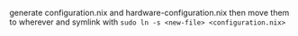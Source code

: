 generate configuration.nix and hardware-configuration.nix
then move them to wherever and symlink with `sudo ln -s <new-file> <configuration.nix>`

